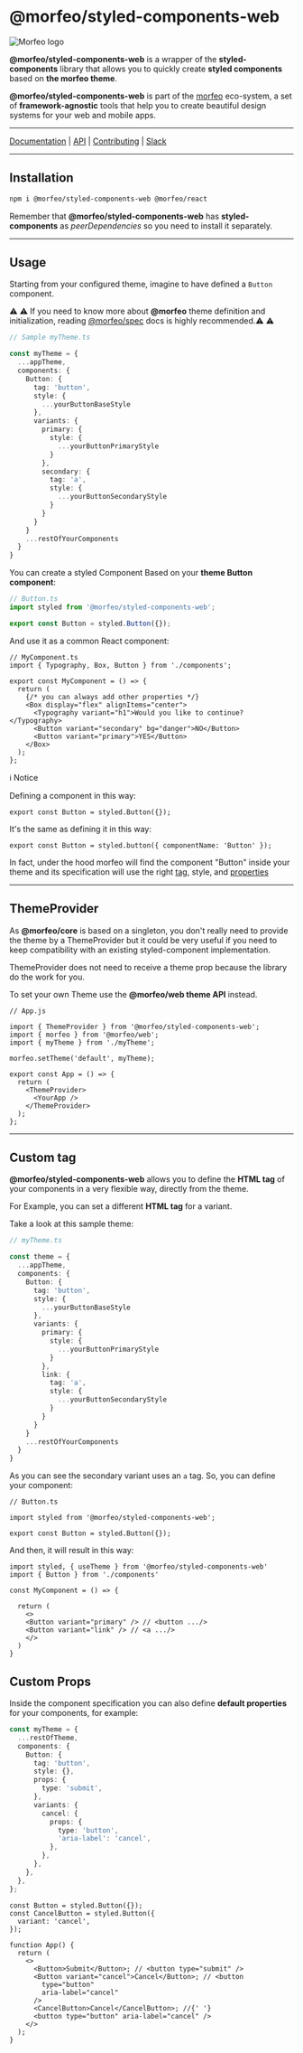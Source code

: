 # @morfeo/styled-components-web

![Morfeo logo](https://morfeo.dev/img/morfeo.png)

**@morfeo/styled-components-web** is a wrapper of the **styled-components** library that allows you to quickly create **styled components** based on **the morfeo theme**.

**@morfeo/styled-components-web** is part of the [morfeo](https://morfeo.dev) eco-system, a set of **framework-agnostic** tools that help you to create beautiful design systems for your web and mobile apps.

---

[Documentation](https://morfeo.dev) | [API](https://github.com/VLK-STUDIO/morfeo) | [Contributing](https://github.com/VLK-STUDIO/morfeo/blob/main/CONTRIBUTING.md) | [Slack](https://morfeo.slack.com)

---

## Installation

```bash
npm i @morfeo/styled-components-web @morfeo/react
```

Remember that **@morfeo/styled-components-web** has **styled-components** as _peerDependencies_ so you need to install it separately.

---

## Usage

Starting from your configured theme, imagine to have defined a `Button` component.

:warning: :warning: If you need to know more about **@morfeo** theme definition and initialization, reading [@morfeo/spec](https://github.com/VLK-STUDIO/morfeo/tree/main/packages/spec) docs is highly recommended.:warning: :warning:

```ts
// Sample myTheme.ts

const myTheme = {
  ...appTheme,
  components: {
    Button: {
      tag: 'button',
      style: {
        ...yourButtonBaseStyle
      },
      variants: {
        primary: {
          style: {
            ...yourButtonPrimaryStyle
          }
        },
        secondary: {
          tag: 'a',
          style: {
            ...yourButtonSecondaryStyle
          }
        }
      }
    }
    ...restOfYourComponents
  }
}
```

You can create a styled Component Based on your **theme Button component**:

```typescript
// Button.ts
import styled from '@morfeo/styled-components-web';

export const Button = styled.Button({});
```

And use it as a common React component:

```tsx
// MyComponent.ts
import { Typography, Box, Button } from './components';

export const MyComponent = () => {
  return (
    {/* you can always add other properties */}
    <Box display="flex" alignItems="center">
      <Typography variant="h1">Would you like to continue?</Typography>
      <Button variant="secondary" bg="danger">NO</Button>
      <Button variant="primary">YES</Button>
    </Box>
  );
};
```

:information_source: Notice

Defining a component in this way:

```tsx
export const Button = styled.Button({});
```

It's the same as defining it in this way:

```tsx
export const Button = styled.button({ componentName: 'Button' });
```

In fact, under the hood morfeo will find the component "Button" inside your theme and its specification will use the right [tag](#custom-tag), style, and [properties](#custom-props)

---

## ThemeProvider

As **@morfeo/core** is based on a singleton, you don't really need to provide the theme by a ThemeProvider but it could be very useful if you need to keep compatibility with an existing styled-component implementation.

ThemeProvider does not need to receive a theme prop because the library do the work for you.

To set your own Theme use the **@morfeo/web theme API** instead.

```tsx
// App.js

import { ThemeProvider } from '@morfeo/styled-components-web';
import { morfeo } from '@morfeo/web';
import { myTheme } from './myTheme';

morfeo.setTheme('default', myTheme);

export const App = () => {
  return (
    <ThemeProvider>
      <YourApp />
    </ThemeProvider>
  );
};
```

---

## Custom tag

**@morfeo/styled-components-web** allows you to define the **HTML tag** of your components in a very flexible way, directly from the theme.

For Example, you can set a different **HTML tag** for a variant.

Take a look at this sample theme:

```typescript
// myTheme.ts

const theme = {
  ...appTheme,
  components: {
    Button: {
      tag: 'button',
      style: {
        ...yourButtonBaseStyle
      },
      variants: {
        primary: {
          style: {
            ...yourButtonPrimaryStyle
          }
        },
        link: {
          tag: 'a',
          style: {
            ...yourButtonSecondaryStyle
          }
        }
      }
    }
    ...restOfYourComponents
  }
}
```

As you can see the secondary variant uses an `a` tag.
So, you can define your component:

```tsx
// Button.ts

import styled from '@morfeo/styled-components-web';

export const Button = styled.Button({});
```

And then, it will result in this way:

```tsx
import styled, { useTheme } from '@morfeo/styled-components-web'
import { Button } from './components'

const MyComponent = () => {

  return (
    <>
    <Button variant="primary" /> // <button .../>
    <Button variant="link" /> // <a .../>
    </>
  )
}
```

## Custom Props

Inside the component specification you can also define **default properties** for your components, for example:

```typescript
const myTheme = {
  ...restOfTheme,
  components: {
    Button: {
      tag: 'button',
      style: {},
      props: {
        type: 'submit',
      },
      variants: {
        cancel: {
          props: {
            type: 'button',
            'aria-label': 'cancel',
          },
        },
      },
    },
  },
};
```

```tsx
const Button = styled.Button({});
const CancelButton = styled.Button({
  variant: 'cancel',
});

function App() {
  return (
    <>
      <Button>Submit</Button>; // <button type="submit" />
      <Button variant="cancel">Cancel</Button>; // <button
        type="button"
        aria-label="cancel"
      />
      <CancelButton>Cancel</CancelButton>; //{' '}
      <button type="button" aria-label="cancel" />
    </>
  );
}
```
